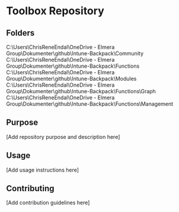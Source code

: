 # Toolbox Repository

## Folders
C:\Users\ChrisReneEndal\OneDrive - Elmera Group\Dokumenter\github\Intune-Backpack\Community C:\Users\ChrisReneEndal\OneDrive - Elmera Group\Dokumenter\github\Intune-Backpack\Functions C:\Users\ChrisReneEndal\OneDrive - Elmera Group\Dokumenter\github\Intune-Backpack\Modules C:\Users\ChrisReneEndal\OneDrive - Elmera Group\Dokumenter\github\Intune-Backpack\Functions\Graph C:\Users\ChrisReneEndal\OneDrive - Elmera Group\Dokumenter\github\Intune-Backpack\Functions\Management

## Purpose
[Add repository purpose and description here]

## Usage
[Add usage instructions here]

## Contributing
[Add contribution guidelines here]
